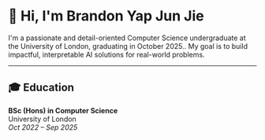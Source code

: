 # 👋 Hi, I'm Brandon Yap Jun Jie

I'm a passionate and detail-oriented Computer Science undergraduate at the University of London, graduating in October 2025.. My goal is to build impactful, interpretable AI solutions for real-world problems.

---
## 🎓 Education
**BSc (Hons) in Computer Science**  
University of London  
_Oct 2022 – Sep 2025_  
